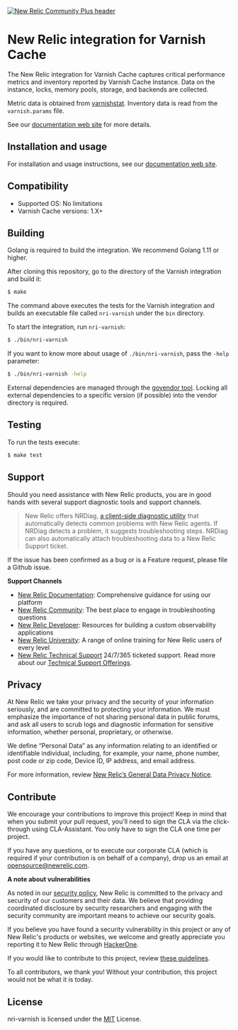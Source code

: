 [![New Relic Community Plus header](https://raw.githubusercontent.com/newrelic/open-source-office/master/examples/categories/images/Community_Plus.png)](https://opensource.newrelic.com/oss-category/#community-plus)

# New Relic integration for Varnish Cache

The New Relic integration for Varnish Cache captures critical performance metrics and inventory reported by Varnish Cache Instance. Data on the instance, locks, memory pools, storage, and backends are collected.

Metric data is obtained from [varnishstat](https://varnish-cache.org/docs/trunk/reference/varnishstat.html). Inventory data is read from the `varnish.params` file.

See our [documentation web site](https://docs.newrelic.com/docs/integrations/host-integrations/host-integrations-list/varnish-monitoring-integration) for more details.

## Installation and usage

For installation and usage instructions, see our [documentation web site](ttps://docs.newrelic.com/docs/integrations/host-integrations/host-integrations-list/varnish-monitoring-integration).

## Compatibility

* Supported OS: No limitations
* Varnish Cache versions: 1.X+

## Building

Golang is required to build the integration. We recommend Golang 1.11 or higher.

After cloning this repository, go to the directory of the Varnish integration and build it:

```bash
$ make
```

The command above executes the tests for the Varnish integration and builds an executable file called `nri-varnish` under the `bin` directory. 

To start the integration, run `nri-varnish`:

```bash
$ ./bin/nri-varnish
```

If you want to know more about usage of `./bin/nri-varnish`, pass the `-help` parameter:

```bash
$ ./bin/nri-varnish -help
```

External dependencies are managed through the [govendor tool](https://github.com/kardianos/govendor). Locking all external dependencies to a specific version (if possible) into the vendor directory is required.

## Testing

To run the tests execute:

```bash
$ make test
```

## Support

Should you need assistance with New Relic products, you are in good hands with several support diagnostic tools and support channels.



> New Relic offers NRDiag, [a client-side diagnostic utility](https://docs.newrelic.com/docs/using-new-relic/cross-product-functions/troubleshooting/new-relic-diagnostics) that automatically detects common problems with New Relic agents. If NRDiag detects a problem, it suggests troubleshooting steps. NRDiag can also automatically attach troubleshooting data to a New Relic Support ticket.

If the issue has been confirmed as a bug or is a Feature request, please file a Github issue.

**Support Channels**

* [New Relic Documentation](https://docs.newrelic.com): Comprehensive guidance for using our platform
* [New Relic Community](https://discuss.newrelic.com): The best place to engage in troubleshooting questions
* [New Relic Developer](https://developer.newrelic.com/): Resources for building a custom observability applications
* [New Relic University](https://learn.newrelic.com/): A range of online training for New Relic users of every level
* [New Relic Technical Support](https://support.newrelic.com/) 24/7/365 ticketed support. Read more about our [Technical Support Offerings](https://docs.newrelic.com/docs/licenses/license-information/general-usage-licenses/support-plan).

## Privacy

At New Relic we take your privacy and the security of your information seriously, and are committed to protecting your information. We must emphasize the importance of not sharing personal data in public forums, and ask all users to scrub logs and diagnostic information for sensitive information, whether personal, proprietary, or otherwise.

We define “Personal Data” as any information relating to an identified or identifiable individual, including, for example, your name, phone number, post code or zip code, Device ID, IP address, and email address.

For more information, review [New Relic’s General Data Privacy Notice](https://newrelic.com/termsandconditions/privacy).

## Contribute

We encourage your contributions to improve this project! Keep in mind that when you submit your pull request, you'll need to sign the CLA via the click-through using CLA-Assistant. You only have to sign the CLA one time per project.

If you have any questions, or to execute our corporate CLA (which is required if your contribution is on behalf of a company), drop us an email at opensource@newrelic.com.

**A note about vulnerabilities**

As noted in our [security policy](/security/policy), New Relic is committed to the privacy and security of our customers and their data. We believe that providing coordinated disclosure by security researchers and engaging with the security community are important means to achieve our security goals.

If you believe you have found a security vulnerability in this project or any of New Relic's products or websites, we welcome and greatly appreciate you reporting it to New Relic through [HackerOne](https://hackerone.com/newrelic).

If you would like to contribute to this project, review [these guidelines](./CONTRIBUTING.md).

To all contributors, we thank you!  Without your contribution, this project would not be what it is today.

## License

nri-varnish is licensed under the [MIT](/LICENSE) License.
